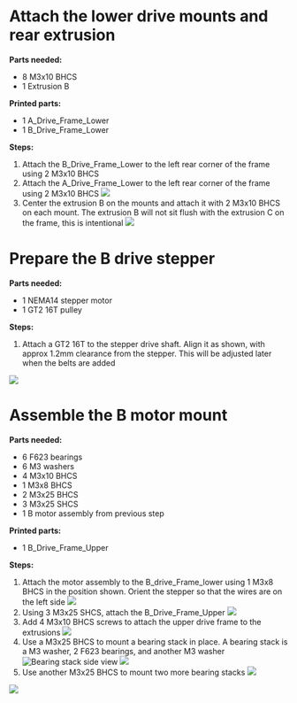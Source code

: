 # Attach the lower drive mounts and rear extrusion

**Parts needed:**
* 8 M3x10 BHCS
* 1 Extrusion B  

**Printed parts:**
* 1 A_Drive_Frame_Lower
* 1 B_Drive_Frame_Lower

**Steps:**
1. Attach the B_Drive_Frame_Lower to the left rear corner of the frame using 2 M3x10 BHCS
2. Attach the A_Drive_Frame_Lower to the left rear corner of the frame using 2 M3x10 BHCS
![](images/lower_motor_mounts_attached.png)
3. Center the extrusion B on the mounts and attach it with 2 M3x10 BHCS on each mount. The extrusion B will not sit flush with the extrusion C on the frame, this is intentional
![](images/extrusion_b_added.png)

# Prepare the B drive stepper

**Parts needed:**
* 1 NEMA14 stepper motor
* 1 GT2 16T pulley

**Steps:**
1. Attach a GT2 16T to the stepper drive shaft. Align it as shown, with approx 1.2mm clearance from the stepper. This will be adjusted later when the belts are added
   
![](images/B_drive_pulley_detail.png)




# Assemble the B motor mount

**Parts needed:**
* 6 F623 bearings
* 6 M3 washers
* 4 M3x10 BHCS
* 1 M3x8 BHCS
* 2 M3x25 BHCS
* 3 M3x25 SHCS
* 1 B motor assembly from previous step


**Printed parts:**
* 1 B_Drive_Frame_Upper

**Steps:**

1. Attach the motor assembly to the B_drive_Frame_lower using 1 M3x8 BHCS in the position shown. Orient the stepper so that the wires are on the left side ![](images/b_drive_m3_x8.png)
2. Using 3 M3x25 SHCS, attach the B_Drive_Frame_Upper ![](images/b_drive_top_attached.png)
3. Add 4 M3x10 BHCS screws to attach the upper drive frame to the extrusions ![](images/b_drive_upper_mounted_extrusion.png)
4. Use a M3x25 BHCS to mount a bearing stack in place. A bearing stack is a M3 washer, 2 F623 bearings, and another M3 washer ![Bearing stack side view](images/bearing_stack_side_view.png) ![](images/b_drive_first_bearing_stack.png)
5. Use another M3x25 BHCS to mount two more bearing stacks ![](images/b_motor_second_bearing_stack.png)

![](images/b_motor_rear_view.png)